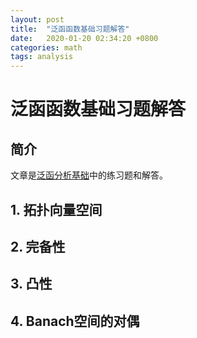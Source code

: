 ```yaml
---
layout: post
title:  "泛函函数基础习题解答"
date:   2020-01-20 02:34:20 +0800
categories: math
tags: analysis
---
```


# 泛函函数基础习题解答

## 简介

文章是<a href="functional-analysis">泛函分析基础</a>中的练习题和解答。

## 1. 拓扑向量空间

## 2. 完备性

## 3. 凸性

## 4. Banach空间的对偶
